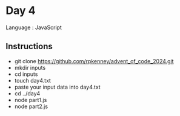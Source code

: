 # Day 4

Language : JavaScript

## Instructions
 - git clone https://github.com/rpkenney/advent_of_code_2024.git
 - mkdir inputs
 - cd inputs
 - touch day4.txt
 - paste your input data into day4.txt
 - cd ../day4
 - node part1.js
 - node part2.js